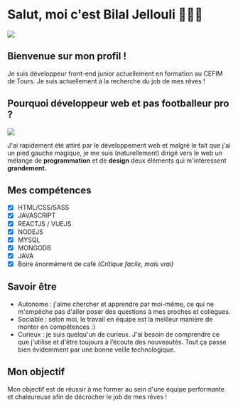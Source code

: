 # Salut, moi c'est Bilal Jellouli 👨🏻‍💻

<img src="https://zupimages.net/up/22/06/djsp.png" >

## Bienvenue sur mon profil !

Je suis développeur front-end junior actuellement en formation au CEFIM de Tours. 
Je suis actuellement à la recherche du job de mes rêves !

## Pourquoi développeur web et pas footballeur pro ?

<img src="https://zupimages.net/up/22/06/krah.png" >

J'ai rapidement été attiré par le développement web et malgré le fait que j'ai un pied gauche magique, je me suis (naturellement) dirigé vers le web un mélange de **programmation** et
de **design** deux éléments qui m'intéressent **grandement.**

## Mes compétences 

  - [x] HTML/CSS/SASS
  - [x] JAVASCRIPT
  - [x] REACTJS / VUEJS
  - [x] NODEJS
  - [x] MYSQL
  - [X] MONGODB 
  - [x] JAVA
  - [x] Boire énormément de café *(Critique facile, mais vrai)*
 
## Savoir être 
  - Autonome : j'aime chercher et apprendre par moi-même, ce qui ne m'empêche pas d'aller poser des questions à mes proches et collègues. 
  - Sociable : selon moi, le travail en équipe est la meilleur manière de monter en compétences :)
  - Curieux  : je suis quelqu'un de curieux. J'ai besoin de comprendre ce que j'utilise et d'être toujours à l’écoute des nouveautés. Tout ça passe bien             évidemment par une bonne veille technologique.

## Mon objectif 

Mon objectif est de réussir à me former au sein d'une équipe performante et chaleureuse afin de décrocher le job de mes rêves ! 




